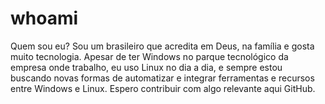 # whoami
Quem sou eu? Sou um brasileiro que acredita em Deus, na família e gosta muito tecnologia. Apesar de ter Windows no parque tecnológico da empresa onde trabalho, eu uso Linux no dia a dia, e sempre estou buscando novas formas de automatizar e integrar ferramentas e recursos entre Windows e Linux. Espero contribuir com algo relevante aqui GitHub.
